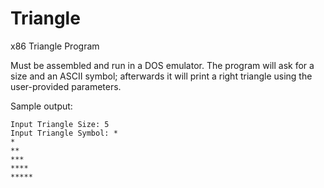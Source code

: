 # Triangle
x86 Triangle Program 

Must be assembled and run in a DOS emulator. The program will ask for a size and an ASCII symbol; afterwards it will print a right triangle using the user-provided parameters.

Sample output:
```
Input Triangle Size: 5
Input Triangle Symbol: *
*
**
***
****
*****
```
